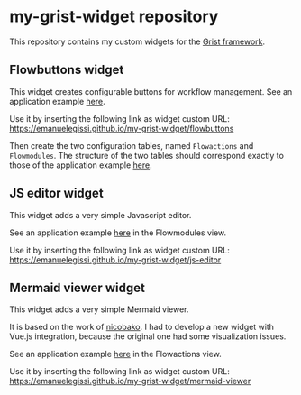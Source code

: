 # my-grist-widget repository

This repository contains my custom widgets for the [Grist framework](https://www.getgrist.com/).

## Flowbuttons widget

This widget creates configurable buttons for workflow management.
See an application example [here](https://docs.getgrist.com/iFLERrF5h1rd/Approval-workflow?utm_id=share-doc).

Use it by inserting the following link as widget custom URL:
https://emanuelegissi.github.io/my-grist-widget/flowbuttons

Then create the two configuration tables, named `Flowactions` and `Flowmodules`.
The structure of the two tables should correspond exactly to those of the application example [here](https://docs.getgrist.com/iFLERrF5h1rd/Approval-workflow?utm_id=share-doc).

## JS editor widget

This widget adds a very simple Javascript editor.

See an application example [here](https://docs.getgrist.com/iFLERrF5h1rd/Approval-workflow?utm_id=share-doc) in the Flowmodules view. 

Use it by inserting the following link as widget custom URL:
https://emanuelegissi.github.io/my-grist-widget/js-editor

## Mermaid viewer widget

This widget adds a very simple Mermaid viewer.

It is based on the work of [nicobako](https://github.com/nicobako/grist-widgets/tree/main/mermaid).
I had to develop a new widget with Vue.js integration, because the original one had some visualization issues.

See an application example [here](https://docs.getgrist.com/iFLERrF5h1rd/Approval-workflow?utm_id=share-doc) in the Flowactions view. 

Use it by inserting the following link as widget custom URL:
https://emanuelegissi.github.io/my-grist-widget/mermaid-viewer

